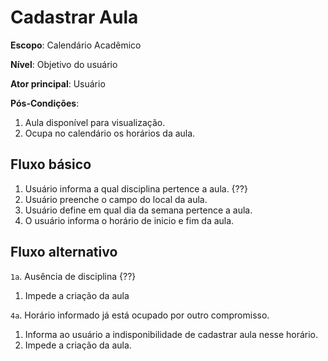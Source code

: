 # Cadastrar Aula

__Escopo__: Calendário Acadêmico

__Nível__: Objetivo do usuário

__Ator principal__: Usuário

__Pós-Condições__:

1. Aula disponível para visualização.
2. Ocupa no calendário os horários da aula.

## Fluxo básico

1. Usuário informa a qual disciplina pertence a aula. {??}
2. Usuário preenche o campo do local da aula.
3. Usuário define em qual dia da semana pertence a aula.
4. O usuário informa o horário de inicio e fim da aula.

## Fluxo alternativo

`1a`. Ausência de disciplina {??}
 1.   Impede a criação da aula

`4a`. Horário informado já está ocupado por outro compromisso.
 1. Informa ao usuário a indisponibilidade de cadastrar aula nesse horário.
 2. Impede a criação da aula.



